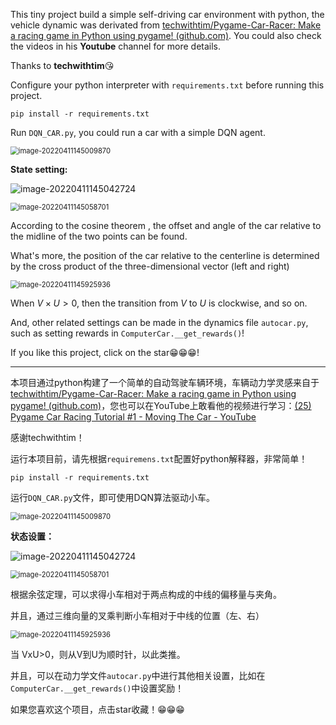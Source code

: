 This tiny project build a simple self-driving car environment with python, the vehicle dynamic was derivated from [techwithtim/Pygame-Car-Racer: Make a racing game in Python using pygame! (github.com)](https://github.com/techwithtim/Pygame-Car-Racer). You could also check the videos in his **Youtube** channel for more details.

Thanks to **techwithtim**😘

Configure your python interpreter with `requirements.txt` before running this project.

```
pip install -r requirements.txt
```

Run `DQN_CAR.py`, you could run a car with a simple DQN agent.

<img src="assets/image-20220411145009870.png" alt="image-20220411145009870" style="zoom: 80%;" />

**State setting:**

![image-20220411145042724](assets/image-20220411145042724.png)

<img src="assets/image-20220411145058701.png" alt="image-20220411145058701" style="zoom:80%;" />

According to the cosine theorem , the offset and angle of the car relative to the midline of the two points can be found.

What's more, the position of the car relative to the centerline is determined by the cross product of the three-dimensional vector (left and right)

<img src="assets/image-20220411145925936.png" alt="image-20220411145925936" style="zoom: 80%;" />

When $V \times U > 0$, then the transition from $V$ to $U$ is clockwise, and so on.

And, other related settings can be made in the dynamics file `autocar.py`, such as setting rewards in `ComputerCar.__get_rewards()`!

If you like this project, click on the star😁😁😁!

---



本项目通过python构建了一个简单的自动驾驶车辆环境，车辆动力学灵感来自于[techwithtim/Pygame-Car-Racer: Make a racing game in Python using pygame! (github.com)](https://github.com/techwithtim/Pygame-Car-Racer)，您也可以在YouTube上敢看他的视频进行学习：[(25) Pygame Car Racing Tutorial #1 - Moving The Car - YouTube](https://www.youtube.com/watch?v=L3ktUWfAMPg)

感谢techwithtim！

运行本项目前，请先根据`requiremens.txt`配置好python解释器，非常简单！

```
pip install -r requirements.txt
```

运行`DQN_CAR.py`文件，即可使用DQN算法驱动小车。

<img src="assets/image-20220411145009870.png" alt="image-20220411145009870" style="zoom:80%;" />

**状态设置：**

![image-20220411145042724](assets/image-20220411145042724.png)

<img src="assets/image-20220411145058701.png" alt="image-20220411145058701" style="zoom:80%;" />

根据余弦定理，可以求得小车相对于两点构成的中线的偏移量与夹角。

并且，通过三维向量的叉乘判断小车相对于中线的位置（左、右）

<img src="assets/image-20220411145925936.png" alt="image-20220411145925936" style="zoom:80%;" />

当 VxU>0，则从V到U为顺时针，以此类推。

并且，可以在动力学文件`autocar.py`中进行其他相关设置，比如在`ComputerCar.__get_rewards()`中设置奖励！

如果您喜欢这个项目，点击star收藏！😁😁😁

